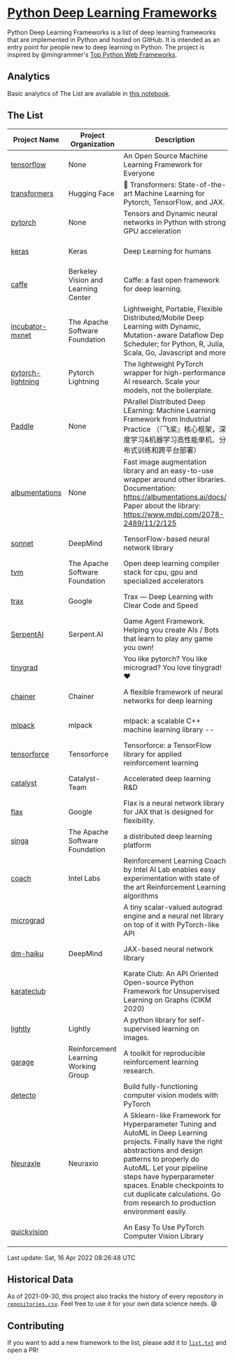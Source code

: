 # [Python Deep Learning Frameworks](https://www.github.com/shimst3r/python-deep-learning-frameworks)

Python Deep Learning Frameworks is a list of deep learning frameworks that are implemented in Python and hosted on GitHub. It is intended as an entry point for people new to deep learning in Python. The project is inspired by @mingrammer's [Top Python Web Frameworks](https://github.com/mingrammer/python-web-framework-stars).

## Analytics

Basic analytics of The List are available in [this notebook](./notebooks/development_over_time.ipynb).

## The List

| Project Name | Project Organization | Description | Stars | Forks | Open Issues | Last Commit |
| ------------ | -------------------- | ----------- | ----: | ----: | ----------: | ----------- |
| [tensorflow](https://tensorflow.org) | None | An Open Source Machine Learning Framework for Everyone | 164242 | 86648 | 2440 | 0 day(s) ago |
| [transformers](https://huggingface.co/transformers) | Hugging Face | 🤗 Transformers: State-of-the-art Machine Learning for Pytorch, TensorFlow, and JAX. | 61076 | 14520 | 545 | 0 day(s) ago |
| [pytorch](https://pytorch.org) | None | Tensors and Dynamic neural networks in Python with strong GPU acceleration | 55328 | 15356 | 11296 | 0 day(s) ago |
| [keras](http://keras.io/) | Keras | Deep Learning for humans | 54940 | 19065 | 317 | 0 day(s) ago |
| [caffe](http://caffe.berkeleyvision.org/) | Berkeley Vision and Learning Center | Caffe: a fast open framework for deep learning. | 32499 | 18990 | 1180 | 0 day(s) ago |
| [incubator-mxnet](https://mxnet.apache.org) | The Apache Software Foundation | Lightweight, Portable, Flexible Distributed/Mobile Deep Learning with Dynamic, Mutation-aware Dataflow Dep Scheduler; for Python, R, Julia, Scala, Go, Javascript and more | 19940 | 6903 | 1980 | 1 day(s) ago |
| [pytorch-lightning](https://pytorchlightning.ai) | Pytorch Lightning | The lightweight PyTorch wrapper for high-performance AI research. Scale your models, not the boilerplate. | 18017 | 2295 | 586 | 0 day(s) ago |
| [Paddle](http://www.paddlepaddle.org/) | None | PArallel Distributed Deep LEarning: Machine Learning Framework from Industrial Practice （『飞桨』核心框架，深度学习&机器学习高性能单机、分布式训练和跨平台部署） | 17966 | 4446 | 3018 | 0 day(s) ago |
| [albumentations](https://albumentations.ai) | None | Fast image augmentation library and an easy-to-use wrapper around other libraries. Documentation:  https://albumentations.ai/docs/ Paper about the library: https://www.mdpi.com/2078-2489/11/2/125 | 10022 | 1287 | 283 | 0 day(s) ago |
| [sonnet](https://sonnet.dev/) | DeepMind | TensorFlow-based neural network library | 9254 | 1322 | 29 | 1 day(s) ago |
| [tvm](https://tvm.apache.org/) | The Apache Software Foundation | Open deep learning compiler stack for cpu, gpu and specialized accelerators | 7957 | 2482 | 385 | 1 day(s) ago |
| [trax](https://github.com/google/trax) | Google | Trax — Deep Learning with Clear Code and Speed | 6864 | 707 | 97 | 1 day(s) ago |
| [SerpentAI](http://serpent.ai) | Serpent.AI | Game Agent Framework. Helping you create AIs / Bots that learn to play any game you own! | 6225 | 733 | 2 | 0 day(s) ago |
| [tinygrad](https://github.com/geohot/tinygrad) |  | You like pytorch? You like micrograd? You love tinygrad! ❤️  | 5963 | 612 | 11 | 1 day(s) ago |
| [chainer](https://chainer.org) | Chainer | A flexible framework of neural networks for deep learning | 5673 | 1381 | 9 | 1 day(s) ago |
| [mlpack](https://www.mlpack.org/) | mlpack | mlpack: a scalable C++ machine learning library --  | 3963 | 1425 | 82 | 1 day(s) ago |
| [tensorforce](https://github.com/tensorforce/tensorforce) | Tensorforce | Tensorforce: a TensorFlow library for applied reinforcement learning | 3116 | 524 | 11 | 2 day(s) ago |
| [catalyst](https://catalyst-team.com) | Catalyst-Team | Accelerated deep learning R&D | 2899 | 363 | 4 | 0 day(s) ago |
| [flax](https://github.com/google/flax) | Google | Flax is a neural network library for JAX that is designed for flexibility. | 2852 | 327 | 158 | 1 day(s) ago |
| [singa](https://github.com/apache/singa) | The Apache Software Foundation | a distributed deep learning platform | 2598 | 819 | 37 | 1 day(s) ago |
| [coach](https://intellabs.github.io/coach/) | Intel Labs | Reinforcement Learning Coach by Intel AI Lab enables easy experimentation with state of the art Reinforcement Learning algorithms | 2137 | 426 | 89 | 2 day(s) ago |
| [micrograd](https://github.com/karpathy/micrograd) |  | A tiny scalar-valued autograd engine and a neural net library on top of it with PyTorch-like API | 2037 | 158 | 8 | 2 day(s) ago |
| [dm-haiku](https://dm-haiku.readthedocs.io) | DeepMind | JAX-based neural network library | 1845 | 149 | 50 | 0 day(s) ago |
| [karateclub](https://karateclub.readthedocs.io) |  | Karate Club: An API Oriented Open-source Python Framework for Unsupervised Learning on Graphs (CIKM 2020) | 1574 | 191 | 0 | 1 day(s) ago |
| [lightly](https://github.com/lightly-ai/lightly) | Lightly | A python library for self-supervised learning on images. | 1544 | 118 | 56 | 1 day(s) ago |
| [garage](https://github.com/rlworkgroup/garage) | Reinforcement Learning Working Group | A toolkit for reproducible reinforcement learning research. | 1429 | 259 | 223 | 1 day(s) ago |
| [detecto](https://detecto.readthedocs.io/) |  | Build fully-functioning computer vision models with PyTorch | 541 | 91 | 28 | 1 day(s) ago |
| [Neuraxle](https://www.neuraxle.org/) | Neuraxio | A Sklearn-like Framework for Hyperparameter Tuning and AutoML in Deep Learning projects. Finally have the right abstractions and design patterns to properly do AutoML. Let your pipeline steps have hyperparameter spaces. Enable checkpoints to cut duplicate calculations. Go from research to production environment easily. | 513 | 53 | 80 | 0 day(s) ago |
| [quickvision](https://github.com/oke-aditya/quickvision) |  | An Easy To Use PyTorch Computer Vision Library | 48 | 5 | 19 | 32 day(s) ago |

Last update: Sat, 16 Apr 2022 08:26:48 UTC

## Historical Data

As of 2021-09-30, this project also tracks the history of every repository in [`repositories.csv`](./repositories.csv). Feel free to use it for your own data science needs. :smile:

## Contributing

If you want to add a new framework to the list, please add it to [`list.txt`](./python-deep-learning-frameworks/list.txt) and open a PR!